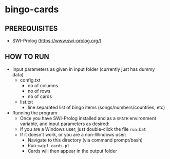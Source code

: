 # bingo-cards

## PREREQUISITES
- SWI-Prolog (https://www.swi-prolog.org/)

## HOW TO RUN
- Input parameters as given in input folder (currently just has dummy data)
    - config.txt
        - no of columns
        - no of rows
        - no of cards
    - list.txt
        - line separated list of bingo items (songs/numbers/countries, etc)
- Running the program
    - Once you have SWI-Prolog installed and as a `$PATH` environment variable, and input parameters as desired:
    - If you are a Windows user, just double-click the file `run.bat`
    - If it doesn't work, or you are a non-Windows user:
        - Navigate to this directory (via command prompt/bash)
        - Run `swipl cards.pl`
        - Cards will then appear in the output folder
